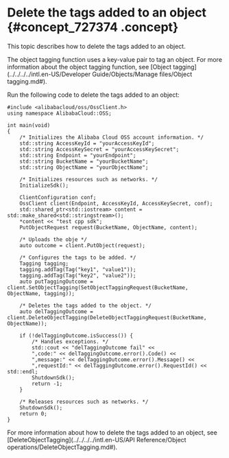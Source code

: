 # Delete the tags added to an object {#concept_727374 .concept}

This topic describes how to delete the tags added to an object.

The object tagging function uses a key-value pair to tag an object. For more information about the object tagging function, see [Object tagging](../../../../intl.en-US/Developer Guide/Objects/Manage files/Object tagging.md#).

Run the following code to delete the tags added to an object:

``` {#codeblock_ypz_puo_tmx}
#include <alibabacloud/oss/OssClient.h>
using namespace AlibabaCloud::OSS;

int main(void)
{
    /* Initializes the Alibaba Cloud OSS account information. */
    std::string AccessKeyId = "yourAccessKeyId";
    std::string AccessKeySecret = "yourAccessKeySecret";
    std::string Endpoint = "yourEndpoint";
    std::string BucketName = "yourBucketName";
    std::string ObjectName = "yourObjectName";

    /* Initializes resources such as networks. */
    InitializeSdk();

    ClientConfiguration conf;
    OssClient client(Endpoint, AccessKeyId, AccessKeySecret, conf);
    std::shared_ptr<std::iostream> content = std::make_shared<std::stringstream>();
    *content << "test cpp sdk";
    PutObjectRequest request(BucketName, ObjectName, content);

    /* Uploads the obje */
    auto outcome = client.PutObject(request);

    /* Configures the tags to be added. */
    Tagging tagging;
    tagging.addTag(Tag("key1", "value1"));
    tagging.addTag(Tag("key2", "value2"));
    auto putTaggingOutcome = client.SetObjectTagging(SetObjectTaggingRequest(BucketName, ObjectName, tagging));

    /* Deletes the tags added to the object. */
    auto delTaggingOutcome = client.DeleteObjectTagging(DeleteObjectTaggingRequest(BucketName, ObjectName));

    if (!delTaggingOutcome.isSuccess()) {
        /* Handles exceptions. */
        std::cout << "delTaggingOutcome fail" <<
        ",code:" << delTaggingOutcome.error().Code() <<
        ",message:" << delTaggingOutcome.error().Message() <<
        ",requestId:" << delTaggingOutcome.error().RequestId() << std::endl;
        ShutdownSdk();
        return -1;
    }

    /* Releases resources such as networks. */
    ShutdownSdk();
    return 0;
}
```

For more information about how to delete the tags added to an object, see [DeleteObjectTagging](../../../../intl.en-US/API Reference/Object operations/DeleteObjectTagging.md#).

